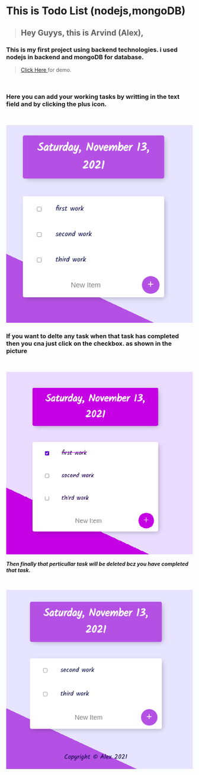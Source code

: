 # This is Todo List (nodejs,mongoDB)

> ## Hey Guyys, this is **Arvind (Alex)**,

### This is my first project using backend technologies. i used nodejs in backend and mongoDB for database.

> [Click Here ](https://gentle-anchorage-53588.herokuapp.com/) for demo.

<br />

### Here you can add your working tasks by writting in the text field and by clicking the plus icon.

<br />

![This is an image](/Images/first.png)

### If you want to delte any task when that task has completed then you cna just click on the checkbox. as shown in the picture

<br />

![](/Images/middle.png)

**_Then finally that perticullar task will be deleted bcz you have completed that task._**

<br />

![](/Images/last.png)
